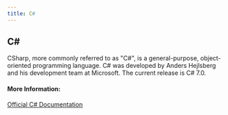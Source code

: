 ```yaml
---
title: C#
---
```

## C#

CSharp, more commonly referred to as "C#", is a general-purpose, object-oriented programming language. C# was developed by Anders Hejlsberg and his development team at Microsoft. The current release is C# 7.0.

#### More Information:
<!-- Please add any articles you think might be helpful to read before writing the article -->
[Official C# Documentation](https://docs.microsoft.com/en-us/dotnet/csharp/)
